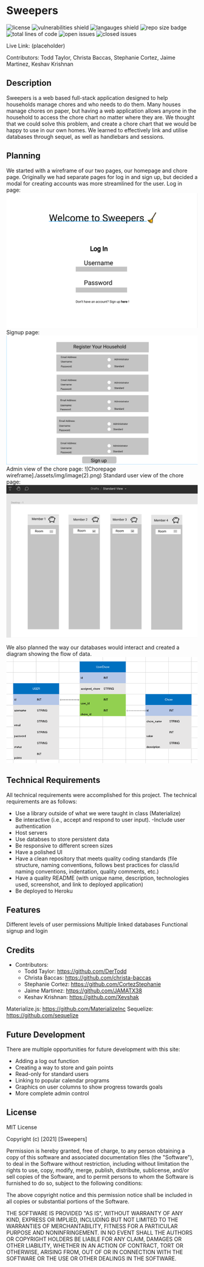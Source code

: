 # Sweepers
![license](https://img.shields.io/github/license/DerTodd/Sweepers_Project_Two) ![vulnerabilities shield](https://img.shields.io/snyk/vulnerabilities/github/DerTodd/Sweepers_Project_Two) ![langauges shield](https://img.shields.io/github/languages/count/DerTodd/Sweepers_Project_Two) ![repo size badge](https://img.shields.io/github/repo-size/DerTodd/Sweepers_Project_Two) ![total lines of code](https://img.shields.io/tokei/lines/github/DerTodd/Sweepers_Project_Two) ![open issues](https://img.shields.io/github/issues-raw/DerTodd/Sweepers_Project_Two) ![closed issues](https://img.shields.io/github/issues-closed-raw/DerTodd/Sweepers_Project_Two)

Live Link: (placeholder)

Contributors: Todd Taylor, Christa Baccas, Stephanie Cortez, Jaime Martinez, Keshav Krishnan
## Description

Sweepers is a web based full-stack application designed to help households manage chores and who needs to do them.  Many houses manage chores on paper, but having a web application allows anyone in the household to access the chore chart no matter where they are.  We thought that we could solve this problem, and create a chore chart that we would be happy to use in our own homes. We learned to effectively link and utilise databases through sequel, as well as handlebars and sessions.


## Planning
We started with a wireframe of our two pages, our homepage and chore page.  Originally we had separate pages for log in and sign up, but decided a modal for creating accounts was more streamlined for the user.
Log in page:
![Log in wireframe](./assets/img/image.png)
Signup page:
![SIgnup wireframe](./assets/img/image(1).png)
Admin view of the chore page:
![Chorepage wireframe]./assets/img/image(2).png)
Standard user view of the chore page:
![standard chorepage wireframe](./assets/img/image(3).png)

We also planned the way our databases would interact and created a diagram showing the flow of data.
![database diagram](./assets/img/database.PNG)

## Technical Requirements

All technical requirements were accomplished for this project. The technical requirements are as follows: 

- Use a library outside of what we were taught in class (Materialize)
- Be interactive (i.e., accept and respond to user input).
-Include user authentication
- Host servers
- Use databses to store persistent data
- Be responsive to different screen sizes
- Have a polished UI
- Have a clean repository that meets quality coding standards (file structure, naming conventions, follows best practices for class/id naming conventions, indentation, quality comments, etc.)
- Have a quality README (with unique name, description, technologies used, screenshot, and link to deployed application)
- Be deployed to Heroku

## Features

Different levels of user permissions
Multiple linked databases
Functional signup and login

## Credits
- Contributors:
    - Todd Taylor: https://github.com/DerTodd
    - Christa Baccas: https://github.com/christa-baccas
    - Stephanie Cortez: https://github.com/CortezStephanie
    - Jaime Martinez: https://github.com/JAMATX38
    - Keshav Krishnan: https://github.com/Xevshak

Materialize.js: https://github.com/MaterializeInc
Sequelize: https://github.com/sequelize



## Future Development

There are multiple opportunities for future development with this site:
- Adding a log out function
- Creating a way to store and gain points
- Read-only for standard users
- Linking to popular calendar programs
- Graphics on user columns to show progress towards goals
- More complete admin control

## License

MIT License

Copyright (c) [2021] [Sweepers]

Permission is hereby granted, free of charge, to any person obtaining a copy
of this software and associated documentation files (the "Software"), to deal
in the Software without restriction, including without limitation the rights
to use, copy, modify, merge, publish, distribute, sublicense, and/or sell
copies of the Software, and to permit persons to whom the Software is
furnished to do so, subject to the following conditions:

The above copyright notice and this permission notice shall be included in all
copies or substantial portions of the Software.

THE SOFTWARE IS PROVIDED "AS IS", WITHOUT WARRANTY OF ANY KIND, EXPRESS OR
IMPLIED, INCLUDING BUT NOT LIMITED TO THE WARRANTIES OF MERCHANTABILITY,
FITNESS FOR A PARTICULAR PURPOSE AND NONINFRINGEMENT. IN NO EVENT SHALL THE
AUTHORS OR COPYRIGHT HOLDERS BE LIABLE FOR ANY CLAIM, DAMAGES OR OTHER
LIABILITY, WHETHER IN AN ACTION OF CONTRACT, TORT OR OTHERWISE, ARISING FROM,
OUT OF OR IN CONNECTION WITH THE SOFTWARE OR THE USE OR OTHER DEALINGS IN THE
SOFTWARE.






